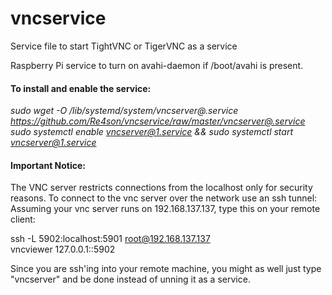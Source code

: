 # vncservice
Service file to start TightVNC or TigerVNC as a service

Raspberry Pi service to turn on avahi-daemon if /boot/avahi is present.  



#### To install and enable the service:  

*sudo wget -O /lib/systemd/system/vncserver@.service https://github.com/Re4son/vncservice/raw/master/vncserver@.service*  
*sudo systemctl enable vncserver@1.service && sudo systemctl start vncserver@1.service*

#### Important Notice:

The VNC server restricts connections from the localhost only for security reasons. To connect to the vnc server over the network use an ssh tunnel:
Assuming your vnc server runs on 192.168.137.137, type this on your remote client:

ssh -L 5902:localhost:5901 root@192.168.137.137  
vncviewer 127.0.0.1::5902

Since you are ssh'ing into your remote machine, you might as well just type "vncserver" and be done instead of unning it as a service.
